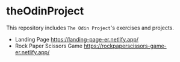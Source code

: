 # theOdinProject

This repository includes `The Odin Project`'s exercises and projects.

- Landing Page https://landing-page-er.netlify.app/
- Rock Paper Scissors Game https://rockpaperscissors-game-er.netlify.app/
